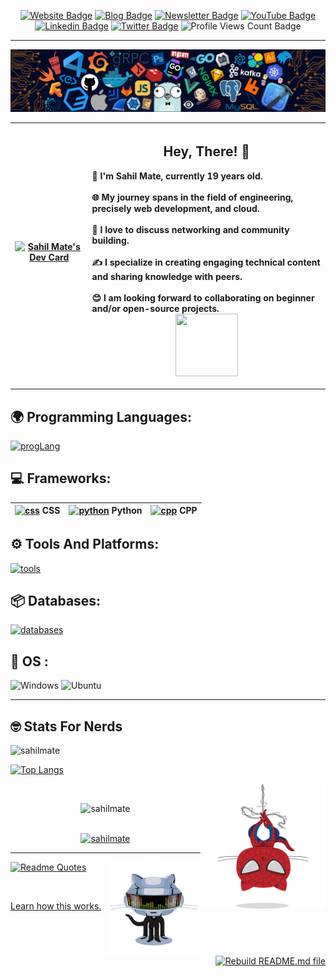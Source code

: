 <div align="center">
<p><a href="https://sahilmate.github.io/js-portfolio-site/"><img src="https://img.shields.io/badge/-Website-3B7EBF?style=for-the-badge&amp;logo=amp&amp;logoColor=white" alt="Website Badge"></a> <a href="https://medium.com/@sahilmate"><img src="https://img.shields.io/badge/-Blog-3B7EBF?style=for-the-badge&amp;logo=Hashnode&amp;logoColor=white" alt="Blog Badge"></a> <a href="soon"><img src="https://img.shields.io/badge/-Newsletter-3B7EBF?style=for-the-badge&amp;logo=Substack&amp;logoColor=white" alt="Newsletter Badge"></a> <a href="https://youtube.com/@sahiilmate"><img src="https://img.shields.io/badge/-Youtube-3B7EBF?style=for-the-badge&amp;logo=Youtube&amp;logoColor=white" alt="YouTube Badge"></a> <a href="https://www.linkedin.com/in/sahil-mate"><img src="https://img.shields.io/badge/-LinkedIn-3B7EBF?style=for-the-badge&amp;logo=Linkedin&amp;logoColor=white" alt="Linkedin Badge"></a> <a href="https://twitter.com/sahiilmate"><img src="https://img.shields.io/badge/-@sahilmate-3B7EBF?style=for-the-badge&amp;logo=x&amp;logoColor=white" alt="Twitter Badge"></a> <img src="https://komarev.com/ghpvc/?username=sahilmate&amp;style=for-the-badge" alt="Profile Views Count Badge"></p>
</div>
<hr>
  
<p align="center">
  <img src="https://github.com/sahilmate/sahilmate/blob/main/githubreadme.png" alt="Github ReadMe Image" style="max-width: 100%;">
</p>



| <a href="https://app.daily.dev/sahilmate"><img src="https://api.daily.dev/devcards/v2/OJYHVelJ69m0LvkjlqRov.png?type=default&r=wcu" width="356" alt="Sahil Mate's Dev Card"/></a> | **<h2> Hey, There! 👋 </h2>** <div align="left"> 🚀 I'm Sahil Mate, currently 19 years old. <br> <br> 🌐 My journey spans in the field of engineering, precisely web development, and cloud.<br> <br> 🔧 I love to discuss networking and community building.<br> <br> ✍️ I specialize in creating engaging technical content and sharing knowledge with peers.<br> <br>😊 I am looking forward to collaborating on beginner and/or open-source projects. </div> <img src="https://github.com/sahilmate/sahilmate/blob/main/NUX_Octodex.gif" width="100" height="100"> </div> |
|---|---|

<hr>
<p align="left">
  
  ## 🌍 Programming Languages:
  [![progLang](https://skillicons.dev/icons?i=py,cpp,c,java,html,css,bootstrap,js,kotlin&theme=dark)](https://github.com/sahilmate)

## 💻 Frameworks:

| [![css](https://skillicons.dev/icons?i=tailwind&theme=dark)](https://github.com/sahilmate) CSS | [![python](https://skillicons.dev/icons?i=flask&theme=dark)](https://github.com/sahilmate) Python | [![cpp](https://skillicons.dev/icons?i=qt&theme=dark)](https://github.com/sahilmate) CPP |
| --- | --- | --- |


  
  ## ⚙️ Tools And Platforms:
  [![tools](https://skillicons.dev/icons?i=git,githubactions,vscode,gcp,firebase,netlify,nodejs&theme=dark)](https://github.com/sahilmate)

  ## 📦 Databases:
  [![databases](https://skillicons.dev/icons?i=mysql&theme=dark)](https://github.com/sahilmate)  

  ## 🔧 OS :
  ![Windows](https://img.shields.io/badge/Windows-0078D6?style=for-the-badge&logo=windows&logoColor=white)
  ![Ubuntu](https://img.shields.io/badge/Ubuntu-E95420?style=for-the-badge&logo=ubuntu&logoColor=white)
 
</p>  
<hr>

## 🤓 Stats For Nerds 
<!-- <p><a href="https://github.com/sahilmate/sahilmate#gh-dark-mode-only"><img src="https://github-readme-stats.vercel.app/api?username=sahilmate&amp;show_icons=true&amp;hide_border=true&amp;include_all_commits=true&amp;card_width=600&amp;custom_title=GitHub%20Contribution%20Stats&amp;title_color=ff6e96&amp;text_color=f8f8f2&amp;icon_color=79dafa&amp;hide=contribs&amp;show=reviews,prs_merged,prs_merged_percentage&amp;theme=dracula#gh-dark-mode-only" alt="GitHub-Stats-Card-Dark"></a></p> -->

 <p> <img align="left" src="https://github-readme-stats.vercel.app/api?username=sahilmate&show_icons=true&locale=en&theme=dracula" alt="sahilmate" /></p> 

<br>
<!-- <p> <a href="https://github.com/sahilmate/sahilmate#gh-dark-mode-only"><img src="https://github-readme-stats.vercel.app/api?username=sahilmate&amp;show_icons=true&amp;hide_border=true&amp;include_all_commits=true&amp;card_width=600&amp;custom_title=GitHub%20Contribution%20Stats&amp;title_color=ff6e96&amp;text_color=f8f8f2&amp;icon_color=79dafa&amp;hide=contribs&amp;show=reviews,prs_merged,prs_merged_percentage&amp;theme=dracula#gh-light-mode-only" alt="GitHub-Stats-Card-Light"></a></p> -->


<!-- <p><img align="left" src="https://github-readme-stats.vercel.app/api/top-langs?username=sahilmate&show_icons=true&locale=en&layout=compact" alt="sahilmate" /></p> -->

 [![Top Langs](https://github-readme-stats.vercel.app/api/top-langs/?username=sahilmate&layout=compact&theme=dracula&url=https://raw.githubusercontent.com/sahilmate/sahilmate/main/facts.txt)](https://github.com/sahilmate/sahilmate) 
 <p> <img align="right" src="https://github.com/sahilmate/sahilmate/blob/main/spidertocat.png" width=200 height=200 </p>


<!-- <p align="left"> <img src="https://komarev.com/ghpvc/?username=sahilmate&label=Profile%20views&color=0e75b6&style=flat" alt="sahilmate" /> </p> -->

<br>
<div align = "center"> <img  src="https://github-readme-streak-stats.herokuapp.com/?user=sahilmate&theme=dark" alt="sahilmate" /> </div>
<br>
<p align="center"> <a href="https://github.com/ryo-ma/github-profile-trophy"><img src="https://github-profile-trophy.vercel.app/?username=sahilmate&theme=darkhub" alt="sahilmate" /></a> </p>

<hr>

<img align="right" src="https://github.com/sahilmate/sahilmate/blob/main/daftpunktocat-thomas.gif" width=150 height=150>

[![Readme Quotes](https://quotes-github-readme.vercel.app/api?type=horizontal&theme=monokai&quote=When%20Life%20gives%20you%20lemonades%2C%20make%20lemons%2C%20Life%20will%20be%20like%20WHAAT
)](https://github.com/sahilmate)




<br>

<!--
<hr>
<h2>Highlights</h2>
  <details>
  <summary>OSS Projects</summary>
  <br />
  Here are some of the other projects you might want to check out that are not pinned:
  <br />
<br />
  <ul><li><a href=https://github.com/sahilmate/sahilmate target="_blank" rel="noopener noreferrer">sahilmate/sahilmate</a> (<b>0</b> ✨ and <b>0</b> 🍴): Config files for my GitHub profile.</li><li><a href=https://github.com/sahilmate/medplum target="_blank" rel="noopener noreferrer">sahilmate/medplum</a> (<b>0</b> ✨ and <b>0</b> 🍴): Medplum is a healthcare platform that helps you quickly develop high-quality compliant applications.</li>
<li>More coming soon :).</li>
</ul>
  </details>
  <details>
  <summary>OSS Learning Materials</summary>
  <br />
  Here are some of the unique-styled workshop materials you can use to learn key concepts at your own pace:
  <br />
<br />
  <ul><li><a href=https://github.com/sahilmate/public-apis target="_blank" rel="noopener noreferrer">sahilmate/public-apis</a> (<b>0</b> ✨ and <b>0</b> 🍴): A collective list of free APIs</li><li><a href=https://github.com/sahilmate/free-programming-books target="_blank" rel="noopener noreferrer">sahilmate/free-programming-books</a> (<b>0</b> ✨ and <b>0</b> 🍴): :books: Freely available programming books</li>
<li>More coming soon :).</li>
</ul>
  </details>
  <details>
  <summary>Recent Blogposts</summary>
  <br />
  <p>RSS feed not available for this section.</p>
  </details>
  <details>
  <summary>Recent Newsletters</summary>
  <br />
  <p>RSS feed not available for this section.</p>
  </details>
  <details>
  <summary>Quick Tips</summary>
<ul>
<li>
<p>💬 How to reach me: DM <a href="https://twitter.com/sahiilmate">@sahiilmate</a> on Twitter.</p>
</li>
<li>
<p>📬 Where to find me: Connect on <a href="https://www.linkedin.com/in/sahil-mate">LinkedIn</a>.</p>
</li>
<li>
<p>📖 Book recommendations: &quot;The Alchemist&quot; by Paulo Coelho</p>
</li>
<li>
<p>💙 Fun fact: &quot;I'm fluent in four languages and currently learning my fifth. It's like adding new colors to my communication palette.&quot;</p>
</li>
</ul>
  </details>
<hr> -->

<!-- <p><a href="https://github.com/anuraghazra/github-readme-stats">Learn how this works.</a> <a href="https://github.com/sahilmate/sahilmate/actions/workflows/main.yml"><img src="https://github.com/sahilmate/sahilmate/actions/workflows/main.yml/badge.svg" align="right" alt="Rebuild README.md file"></a></p> -->

<p>
  <a href="https://github.com/anuraghazra/github-readme-stats">Learn how this works.</a>
</p>

<p align="right">
  <a href="https://github.com/sahilmate/sahilmate/actions/workflows/main.yml">
    <img src="https://github.com/sahilmate/sahilmate/actions/workflows/main.yml/badge.svg" alt="Rebuild README.md file">
  </a>
</p>

<!-- ![GitHub Actions Workflow Status](https://img.shields.io/github/actions/workflow/status/sahilmate/sahilmate/main.yml) -->



